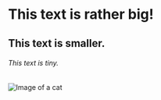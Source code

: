# This text is rather big!
## This text is smaller.
###### This text is tiny.

![Image of a cat](https://breed-assets.wisdompanel.com/cat/domestic-cat-finland/European_Domestic.png)
